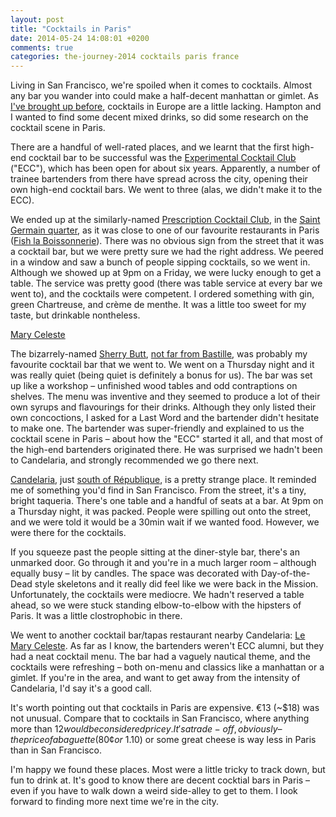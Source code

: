 ```yaml
---
layout: post
title: "Cocktails in Paris"
date: 2014-05-24 14:08:01 +0200
comments: true
categories: the-journey-2014 cocktails paris france
---
```


Living in San Francisco, we're spoiled when it comes to cocktails. Almost any bar you wander into could make a half-decent manhattan or gimlet. As [I've brought up before](/blog/2014/05/13/linz), cocktails in Europe are a little lacking. Hampton and I wanted to find some decent mixed drinks, so did some research on the cocktail scene in Paris. 

There are a handful of well-rated places, and we learnt that the first high-end cocktail bar to be successful was the [Experimental Cocktail Club](https://www.facebook.com/pages/Experimental-Cocktail-Club/129531980432588) ("ECC"), which has been open for about six years. Apparently, a number of trainee bartenders from there have spread across the city, opening their own high-end cocktail bars. We went to three (alas, we didn't make it to the ECC).

We ended up at the similarly-named [Prescription Cocktail Club](http://www.prescriptioncocktailclub.com/), in the [Saint Germain quarter](https://www.google.com/maps/place/Prescription+Cocktail+Club/@48.854997,2.337909,17z/data=!3m1!4b1!4m2!3m1!1s0x0:0x9d147b310bda215), as it was close to one of our favourite restaurants in Paris ([Fish la Boissonnerie](http://www.yelp.com/biz/fish-la-boissonnerie-paris-2)). There was no obvious sign from the street that it was a cocktail bar, but we were pretty sure we had the right address. We peered in a window and saw a bunch of people sipping cocktails, so we went in. Although we showed up at 9pm on a Friday, we were lucky enough to get a table. The service was pretty good (there was table service at every bar we went to), and the cocktails were competent. I ordered something with gin, green Chartreuse, and crème de menthe. It was a little too sweet for my taste, but drinkable nontheless.

[Mary Celeste](http://www.lemaryceleste.com/)

The bizarrely-named [Sherry Butt](http://www.sherrybuttparis.com/), [not far from Bastille](https://www.google.com/maps/place/Sherry+Butt/@48.853303,2.364085,17z/data=!3m1!4b1!4m2!3m1!1s0x47e671ffaa10ef7d:0x2b98a01f163bffd1), was probably my favourite cocktail bar that we went to. We went on a Thursday night and it was really quiet (being quiet is definitely a bonus for us). The bar was set up like a workshop – unfinished wood tables and odd contraptions on shelves. The menu was inventive and they seemed to produce a lot of their own syrups and flavourings for their drinks. Although they only listed their own concoctions, I asked for a Last Word and the bartender didn't hesitate to make one. The bartender was super-friendly and explained to us the cocktail scene in Paris – about how the "ECC" started it all, and that most of the high-end bartenders originated there. He was surprised we hadn't been to Candelaria, and strongly recommended we go there next.

[Candelaria](http://www.candelariaparis.com/), just [south of République](https://www.google.com/maps/place/Candelaria/@48.862981,2.364034,17z/data=!3m1!4b1!4m2!3m1!1s0x0:0xfe5e1d4c40b38ec0), is a pretty strange place. It reminded me of something you'd find in San Francisco. From the street, it's a tiny, bright taqueria. There's one table and a handful of seats at a bar. At 9pm on a Thursday night, it was packed. People were spilling out onto the street, and we were told it would be a 30min wait if we wanted food. However, we were there for the cocktails.

If you squeeze past the people sitting at the diner-style bar, there's an unmarked door. Go through it and you're in a much larger room – although equally busy – lit by candles. The space was decorated with Day-of-the-Dead style skeletons and it really did feel like we were back in the Mission. Unfortunately, the cocktails were mediocre. We hadn't reserved a table ahead, so we were stuck standing elbow-to-elbow with the hipsters of Paris. It was a little clostrophobic in there.

We went to another cocktail bar/tapas restaurant nearby Candelaria: [Le Mary Celeste](http://www.lemaryceleste.com/cocktails/). As far as I know, the bartenders weren't ECC alumni, but they had a neat cocktail menu. The bar had a vaguely nautical theme, and the cocktails were refreshing – both on-menu and classics like a manhattan or a gimlet. If you're in the area, and want to get away from the intensity of Candelaria, I'd say it's a good call.

It's worth pointing out that cocktails in Paris are expensive. €13 (~$18) was not unusual. Compare that to cocktails in San Francisco, where anything more than $12 would be considered pricey. It's a trade-off, obviously – the price of a baguette (80¢ or ~$1.10) or some great cheese is way less in Paris than in San Francisco.

I'm happy we found these places. Most were a little tricky to track down, but fun to drink at. It's good to know there are decent cocktial bars in Paris – even if you have to walk down a weird side-alley to get to them. I look forward to finding more next time we're in the city.